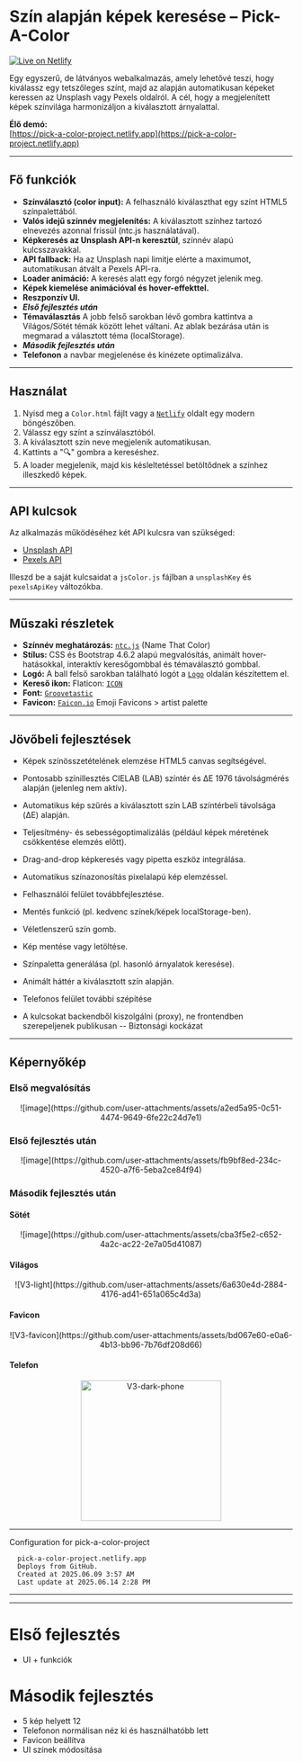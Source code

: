 # Szín alapján képek keresése – Pick-A-Color

[![Live on Netlify](https://img.shields.io/badge/Live_on-Netlify-brightgreen?style=for-the-badge&logo=netlify&logoColor=white)](https://pick-a-color-project.netlify.app)

Egy egyszerű, de látványos webalkalmazás, amely lehetővé teszi, hogy kiválassz egy tetszőleges színt, majd az alapján automatikusan képeket keressen az Unsplash vagy Pexels oldalról. A cél, hogy a megjelenített képek színvilága harmonizáljon a kiválasztott árnyalattal.

**Élő demó:**  
[https://pick-a-color-project.netlify.app](https://pick-a-color-project.netlify.app)

---

## Fő funkciók

- **Színválasztó (color input):** A felhasználó kiválaszthat egy színt HTML5 színpalettából.
- **Valós idejű színnév megjelenítés:** A kiválasztott színhez tartozó elnevezés azonnal frissül (ntc.js használatával).
- **Képkeresés az Unsplash API-n keresztül**, színnév alapú kulcsszavakkal.
- **API fallback:** Ha az Unsplash napi limitje elérte a maximumot, automatikusan átvált a Pexels API-ra.
- **Loader animáció:** A keresés alatt egy forgó négyzet jelenik meg.
- **Képek kiemelése animációval és hover-effekttel.**
- **Reszponzív UI.**
- ***Első fejlesztés után***
- **Témaválasztás** A jobb felső sarokban lévő gombra kattintva a Világos/Sötét témák között lehet váltani. Az ablak bezárása után is megmarad a választott téma (localStorage).
- ***Második fejlesztés után***
- **Telefonon** a navbar megjelenése és kinézete optimalizálva.

---

## Használat

1. Nyisd meg a `Color.html` fájlt vagy a [`Netlify`](https://pick-a-color-project.netlify.app) oldalt egy modern böngészőben.
2. Válassz egy színt a színválasztóból.
3. A kiválasztott szín neve megjelenik automatikusan.
4. Kattints a "🔍" gombra a kereséshez.
5. A loader megjelenik, majd kis késleltetéssel betöltődnek a színhez illeszkedő képek.

---

## API kulcsok

Az alkalmazás működéséhez két API kulcsra van szükséged:

- [Unsplash API](https://unsplash.com/developers)
- [Pexels API](https://www.pexels.com/api/)

Illeszd be a saját kulcsaidat a `jsColor.js` fájlban a `unsplashKey` és `pexelsApiKey` változókba.

---

## Műszaki részletek

- **Színnév meghatározás:** [`ntc.js`](https://github.com/insomnious0x01/ntc-js/blob/master/ntc.js) (Name That Color)
- **Stílus:** CSS és Bootstrap 4.6.2 alapú megvalósítás, animált hover-hatásokkal, interaktív keresőgombbal és témaválasztó gombbal.
- **Logó:** A ball felső sarokban található logót a [`Logo`](https://logo.com/) oldalán készítettem el.
- **Kereső ikon:** Flaticon: [`ICON`](https://www.flaticon.com/free-icon/search_3686896?term=search&page=1&position=16&origin=tag&related_id=3686896)
- **Font:** [`Groovetastic`](https://www.dafont.com/groovetastic.font)
- **Favicon:** [`Faicon.io`](https://favicon.io/emoji-favicons/artist-palette/) Emoji Favicons > artist palette

---

## Jövőbeli fejlesztések

-    Képek színösszetételének elemzése HTML5 canvas segítségével.
-    Pontosabb színillesztés CIELAB (LAB) színtér és ΔE 1976 távolságmérés alapján (jelenleg nem aktív).
-    Automatikus kép szűrés a kiválasztott szín LAB színtérbeli távolsága (ΔE) alapján.
-    Teljesítmény- és sebességoptimalizálás (például képek méretének csökkentése elemzés előtt).
-    Drag-and-drop képkeresés vagy pipetta eszköz integrálása.
-    Automatikus színazonosítás pixelalapú kép elemzéssel.
-    Felhasználói felület továbbfejlesztése.


-    Mentés funkció (pl. kedvenc színek/képek localStorage-ben).
-    Véletlenszerű szín gomb.
-    Kép mentése vagy letöltése.
-    Színpaletta generálása (pl. hasonló árnyalatok keresése).
-    Animált háttér a kiválasztott szín alapján.
-    Telefonos felület további szépítése


-    A kulcsokat backendből kiszolgálni (proxy), ne frontendben szerepeljenek publikusan -- Biztonsági kockázat

---

## Képernyőkép
### Első megvalósítás
<p align="center">
      ![image](https://github.com/user-attachments/assets/a2ed5a95-0c51-4474-9649-6fe22c24d7e1)
</p>

### Első fejlesztés után
<p align="center">
      ![image](https://github.com/user-attachments/assets/fb9bf8ed-234c-4520-a7f6-5eba2ce84f94)
</p>

### Második fejlesztés után

#### Sötét
<p align="center">
      ![image](https://github.com/user-attachments/assets/cba3f5e2-c652-4a2c-ac22-2e7a05d41087)
</p>

#### Világos
<p align="center">
      ![V3-light](https://github.com/user-attachments/assets/6a630e4d-2884-4176-ad41-651a065c4d3a)
</p>

#### Favicon 
<p align="center">
      ![V3-favicon](https://github.com/user-attachments/assets/bd067e60-e0a6-4b13-bb96-7b76df208d66)
</p>

#### Telefon
<p align="center">
      <img src="https://github.com/user-attachments/assets/29c9f0b5-632b-40d9-8ddb-0bfded13de24" alt="V3-dark-phone" width="250"/>
</p>


---


Configuration for pick-a-color-project

      pick-a-color-project.netlify.app
      Deploys from GitHub.
      Created at 2025.06.09 3:57 AM
      Last update at 2025.06.14 2:28 PM

---
---
# Első fejlesztés

- UI + funkciók

# Második fejlesztés

- 5 kép helyett 12
- Telefonon normálisan néz ki és használhatóbb lett
- Favicon beállítva
- UI színek módosítása

